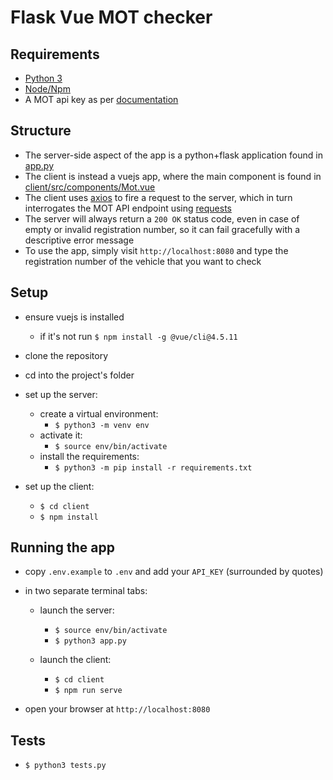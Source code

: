 # Flask Vue MOT checker

## Requirements

- [Python 3](https://www.python.org/downloads/)
- [Node/Npm](https://nodejs.org/en/)
- A MOT api key as per [documentation](https://dvsa.github.io/mot-history-api-documentation/)

## Structure
- The server-side aspect of the app is a python+flask application found in [app.py](app.py)
- The client is instead a vuejs app, where the main component is found in [client/src/components/Mot.vue](https://github.com/samuele-mattiuzzo/flask-vue-mot/blob/master/client/src/components/Mot.vue)
- The client uses [axios](https://www.npmjs.com/package/axios) to fire a request to the server, which in turn interrogates the MOT API endpoint using [requests](https://docs.python-requests.org/en/latest/)
- The server will always return a `200 OK` status code, even in case of empty or invalid registration number, so it can fail gracefully with a descriptive error message
- To use the app, simply visit `http://localhost:8080` and type the registration number of the vehicle that you want to check

## Setup

- ensure vuejs is installed
  - if it's not run `$ npm install -g @vue/cli@4.5.11`
- clone the repository
- cd into the project's folder

- set up the server:

  - create a virtual environment:
    - `$ python3 -m venv env`
  - activate it:
    - `$ source env/bin/activate`
  - install the requirements:
    - `$ python3 -m pip install -r requirements.txt`

- set up the client:
  - `$ cd client`
  - `$ npm install`

## Running the app

- copy `.env.example` to `.env` and add your `API_KEY` (surrounded by quotes)
- in two separate terminal tabs:

  - launch the server:

    - `$ source env/bin/activate`
    - `$ python3 app.py`

  - launch the client:

    - `$ cd client`
    - `$ npm run serve`

- open your browser at `http://localhost:8080`

## Tests

- `$ python3 tests.py`
